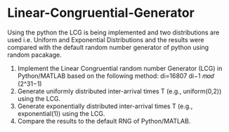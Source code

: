# Linear-Congruential-Generator
Using the python the LCG is being implemented and two distributions are used i.e. Uniform and Exponential Distributions and the results were compared with the default random number generator of python using random pacakage.
1.	Implement the Linear Congruential random number Generator (LCG) in Python/MATLAB based on the following method:
    di=16807 di−1 𝑚𝑜𝑑 (2^31−1)
2.	Generate uniformly distributed inter-arrival times T (e.g., uniform(0,2)) using the LCG.
3.	Generate exponentially distributed inter-arrival times T (e.g., exponential(1)) using the LCG.
4.	Compare the results to the default RNG of Python/MATLAB.
